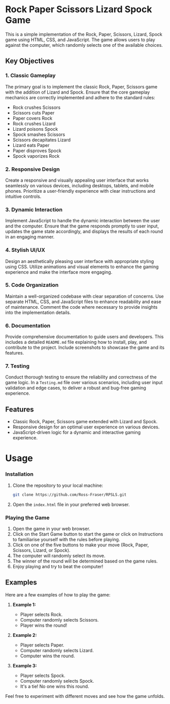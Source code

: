# Rock Paper Scissors Lizard Spock Game

This is a simple implementation of the Rock, Paper, Scissors, Lizard, Spock game using HTML, CSS, and JavaScript. The game allows users to play against the computer, which randomly selects one of the available choices.

## Key Objectives

### 1. Classic Gameplay

The primary goal is to implement the classic Rock, Paper, Scissors game with the addition of Lizard and Spock. Ensure that the core gameplay mechanics are correctly implemented and adhere to the standard rules:

- Rock crushes Scissors
- Scissors cuts Paper
- Paper covers Rock
- Rock crushes Lizard
- Lizard poisons Spock
- Spock smashes Scissors
- Scissors decapitates Lizard
- Lizard eats Paper
- Paper disproves Spock
- Spock vaporizes Rock

### 2. Responsive Design

Create a responsive and visually appealing user interface that works seamlessly on various devices, including desktops, tablets, and mobile phones. Prioritize a user-friendly experience with clear instructions and intuitive controls.

### 3. Dynamic Interaction

Implement JavaScript to handle the dynamic interaction between the user and the computer. Ensure that the game responds promptly to user input, updates the game state accordingly, and displays the results of each round in an engaging manner.

### 4. Stylish UI/UX

Design an aesthetically pleasing user interface with appropriate styling using CSS. Utilize animations and visual elements to enhance the gaming experience and make the interface more engaging.

### 5. Code Organization

Maintain a well-organized codebase with clear separation of concerns. Use separate HTML, CSS, and JavaScript files to enhance readability and ease of maintenance. Comment the code where necessary to provide insights into the implementation details.

### 6. Documentation

Provide comprehensive documentation to guide users and developers. This includes a detailed `README.md` file explaining how to install, play, and contribute to the project. Include screenshots to showcase the game and its features.

### 7. Testing

Conduct thorough testing to ensure the reliability and correctness of the game logic. In a `Testing.md` file over various scenarios, including user input validation and edge cases, to deliver a robust and bug-free gaming experience.

## Features

- Classic Rock, Paper, Scissors game extended with Lizard and Spock.
- Responsive design for an optimal user experience on various devices.
- JavaScript-driven logic for a dynamic and interactive gaming experience.

# Usage

### Installation

1. Clone the repository to your local machine:

   ```bash
   git clone https://github.com/Ross-Fraser/RPSLS.git
   ```

2. Open the `index.html` file in your preferred web browser.

### Playing the Game

1. Open the game in your web browser.
2. Click on the Start Game button to start the game or click on Instructions to familiarise yourself with the rules before playing.
3. Click on one of the five buttons to make your move (Rock, Paper, Scissors, Lizard, or Spock).
4. The computer will randomly select its move.
5. The winner of the round will be determined based on the game rules.
6. Enjoy playing and try to beat the computer!

## Examples

Here are a few examples of how to play the game:

1. **Example 1:**

   - Player selects Rock.
   - Computer randomly selects Scissors.
   - Player wins the round!

2. **Example 2:**

   - Player selects Paper.
   - Computer randomly selects Lizard.
   - Computer wins the round.

3. **Example 3:**
   - Player selects Spock.
   - Computer randomly selects Spock.
   - It's a tie! No one wins this round.

Feel free to experiment with different moves and see how the game unfolds.
